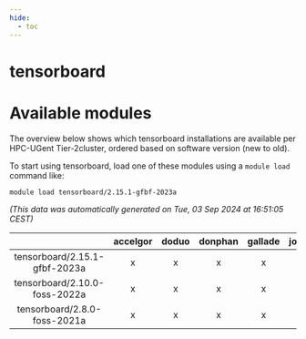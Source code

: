 ```yaml
---
hide:
  - toc
---
```


tensorboard
===========

# Available modules


The overview below shows which tensorboard installations are available per HPC-UGent Tier-2cluster, ordered based on software version (new to old).

To start using tensorboard, load one of these modules using a `module load` command like:

```shell
module load tensorboard/2.15.1-gfbf-2023a
```

*(This data was automatically generated on Tue, 03 Sep 2024 at 16:51:05 CEST)*  

| |accelgor|doduo|donphan|gallade|joltik|shinx|skitty|
| :---: | :---: | :---: | :---: | :---: | :---: | :---: | :---: |
|tensorboard/2.15.1-gfbf-2023a|x|x|x|x|x|x|x|
|tensorboard/2.10.0-foss-2022a|x|x|x|x|x|x|x|
|tensorboard/2.8.0-foss-2021a|x|x|x|x|x|-|x|
